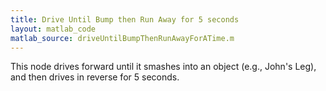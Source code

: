 ```yaml
---
title: Drive Until Bump then Run Away for 5 seconds
layout: matlab_code
matlab_source: driveUntilBumpThenRunAwayForATime.m
---
```

This node drives forward until it smashes into an object (e.g., John's Leg), and then drives in reverse for 5 seconds.
